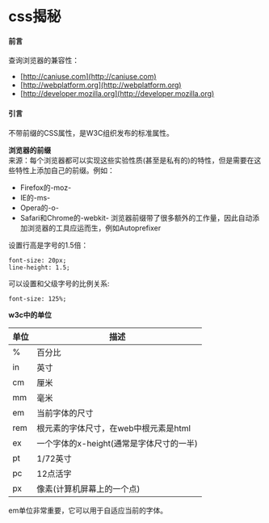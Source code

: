 # css揭秘

#### 前言
查询浏览器的兼容性：  
* [http://caniuse.com](http://caniuse.com)
* [http://webplatform.org](http://webplatform.org)
* [http://developer.mozilla.org](http://developer.mozilla.org)

#### 引言
不带前缀的CSS属性，是W3C组织发布的标准属性。

**浏览器的前缀**  
来源：每个浏览器都可以实现这些实验性质(甚至是私有的)的特性，但是需要在这些特性上添加自己的前缀。例如：  
* Firefox的-moz-
* IE的-ms-
* Opera的-o-
* Safari和Chrome的-webkit-
浏览器前缀带了很多额外的工作量，因此自动添加浏览器的工具应运而生，例如Autoprefixer

设置行高是字号的1.5倍：  
```
font-size: 20px;
line-height: 1.5;
```

可以设置和父级字号的比例关系:
```
font-size: 125%;
```

**w3c中的单位**

|单位|描述|
|----|------|
|%|百分比|
|in|英寸|
|cm|厘米|
|mm|毫米|
|em|当前字体的尺寸|
|rem|根元素的字体尺寸，在web中根元素是html|
|ex|一个字体的x-height(通常是字体尺寸的一半)|
|pt|1/72英寸|
|pc|12点活字|
|px|像素(计算机屏幕上的一个点)|

em单位非常重要，它可以用于自适应当前的字体。

